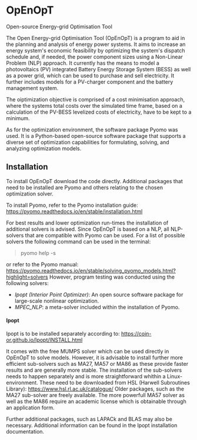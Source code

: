 # OpEnOpT
Open-source Energy-grid Optimisation Tool

The Open Energy-grid Optimisation Tool (OpEnOpT) is a program to aid in the planning and analysis of energy power systems. It aims to increase an energy system's economic feasibility by optimizing the system's dispatch schedule and, if needed, the power component sizes using a Non-Linear Problem (NLP) approach. 
It currently has the means to model a photovoltaics (PV) integrated Battery Energy Storage System (BESS) as well as a power grid, which can be used to purchase and sell electricity. It further includes models for a PV-charger component and the battery management system.

The oiptimization objective is comprised of a cost minimisation approach, where the systems total costs over the simulated time frame, based on a calculation of the PV-BESS levelized costs of electricity, have to be kept to a minimum.  

As for the optimization environment, the software package Pyomo was used. It is a Python-based open-source software package that supports a diverse set of optimization capabilities for formulating, solving, and analyzing optimization models.

## Installation
To install OpEnOpT download the code directly. Additional packages that need to be installed are Pyomo and others relating to the chosen optimization solver.

To install Pyomo, refer to the Pyomo installation guide: https://pyomo.readthedocs.io/en/stable/installation.html

For best results and lower optimization run-times the installation of additional solvers is advised. Since OpEnOpT is based on a NLP, all NLP-solvers that are compatible with Pyomo can be used. For a list of possible solvers the following command can be used in the terminal: 
> pyomo help -s
> 
or refer to the Pyomo manual: https://pyomo.readthedocs.io/en/stable/solving_pyomo_models.html?highlight=solvers
However, program testing was conducted using the following solvers:
- *Ipopt (Interior Point Optimizer)*: An open source software package for large-scale nonlinear optimization. 
- *MPEC_NLP*: a meta-solver included within the installation of Pyomo. 


#### Ipopt
Ipopt is to be installed separately according to:
https://coin-or.github.io/Ipopt/INSTALL.html

It comes with the free MUMPS solver which can be used directly in OpEnOpT to solve models. However, it is advisable to install further more efficient sub-solvers such as MA27, MA57 or MA86 as these provide faster results and are generally more stable.
The installation of the sub-solvers needs to happen separately and is more straightforward whithin a Linux-environment. These need to be downloaded from HSL (Harwell Subroutines Library):
https://www.hsl.rl.ac.uk/catalogue/
Older packages, such as the MA27 sub-solver are freely available. The more powerfull MA57 solver as well as the MA86 require an academic license which is obtainable through an application form.

Further additional packages, such as LAPACk and BLAS may also be necessary. Additional information can be found in the Ipopt installation documentation.
